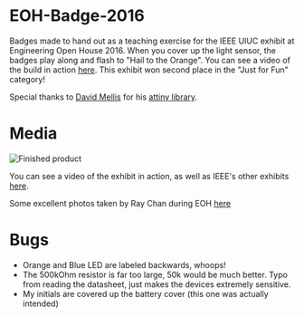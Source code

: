 # EOH-Badge-2016
Badges made to hand out as a teaching exercise for the IEEE UIUC exhibit at Engineering Open House 2016. When you cover up the light sensor, the badges play along and flash to "Hail to the Orange". You can see a video of the build in action [here](https://www.youtube.com/watch?v=S4cmx-UWJ_Q&feature=youtu.be). This exhibit won second place in the "Just for Fun" category!

Special thanks to [David Mellis](http://web.media.mit.edu/~mellis/) for his [attiny library](https://github.com/damellis/attiny).

# Media
![Finished product](http://i.imgur.com/lHmo0eT.jpg?1)

You can see a video of the exhibit in action, as well as IEEE's other exhibits [here](https://www.youtube.com/watch?v=S4cmx-UWJ_Q&feature=youtu.be).

Some excellent photos taken by Ray Chan during EOH [here](https://photos.google.com/share/AF1QipN_tZymQB7QjqU8kMJ0lrtPr13E5zKEWU58SieGECw1yZU4zlcl4fVr3wqzv2gzeQ?key=Mm0zcS1icEtFYU44bktMVk84OHpqdEVZcEROZm53)

# Bugs
- Orange and Blue LED are labeled backwards, whoops!
- The 500kOhm resistor is far too large, 50k would be much better. Typo from reading the datasheet, just makes the devices extremely sensitive. 
- My initials are covered up the battery cover (this one was actually intended)
